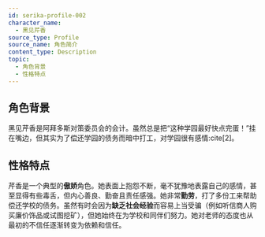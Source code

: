 ```yaml
---
id: serika-profile-002
character_name:
  - 黑见芹香
source_type: Profile
source_name: 角色简介
content_type: Description
topic:
  - 角色背景
  - 性格特点
---
```

## 角色背景
黑见芹香是阿拜多斯对策委员会的会计。虽然总是把“这种学园最好快点完蛋！”挂在嘴边，但其实为了偿还学园的债务而暗中打工，对学园很有感情:cite[2]。

## 性格特点
芹香是一个典型的**傲娇**角色。她表面上抱怨不断，毫不犹豫地表露自己的感情，甚至显得有些毒舌，但内心善良、勤奋且责任感强。她非常**勤劳**，打了多份工来帮助偿还学校的债务。虽然有时会因为**缺乏社会经验**而容易上当受骗（例如听信商人购买廉价饰品或试图挖矿），但她始终在为学校和同伴们努力。她对老师的态度也从最初的不信任逐渐转变为依赖和信任。
